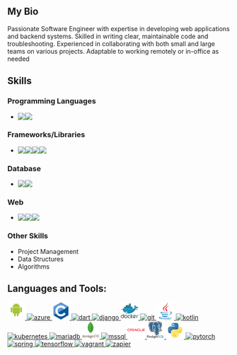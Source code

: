 <h2>My Bio</h2>
Passionate Software Engineer with expertise in developing web applications and backend systems. Skilled in 
writing clear, maintainable code and troubleshooting. Experienced in collaborating with both small and large 
teams on various projects. Adaptable to working remotely or in-office as needed

<h2>Skills</h2>

<h3>Programming Languages</h3>
<ul>
  <li>
    <img src="https://img.shields.io/badge/python-%23ED8B00.svg?style=for-the-badge&logo=python&logoColor=white" align="left" />
    <img src="https://img.shields.io/badge/javascript-%23323330.svg?style=for-the-badge&logo=javascript&logoColor=%23F7DF1E" align="left" />
    <div style="clear: both;"></div>
  </li>
</ul>

<h3>Frameworks/Libraries</h3>
<ul>
  <li>
    <img src="https://img.shields.io/badge/react-%2320232a.svg?style=for-the-badge&logo=react&logoColor=%2361DAFB" align="left" />
    <img src="https://img.shields.io/badge/flask-%23CC342D.svg?style=for-the-badge&logo=flask&logoColor=white" align="left" />
    <img src="https://img.shields.io/badge/django-%23CC0000.svg?style=for-the-badge&logo=django&logoColor=white" align="left" />
    <img src="https://img.shields.io/badge/fastapi-%23CC0000.svg?style=for-the-badge&logo=fastapi&logoColor=green" align="left" />
    <div style="clear: both;"></div>
  </li>
</ul>

<h3>Database</h3>
<ul>
  <li>
    <img src="https://img.shields.io/badge/postgresql-%23336791.svg?style=for-the-badge&logo=postgresql&logoColor=white" align="left" />
    <img src="https://img.shields.io/badge/sql-%23F29111.svg?style=for-the-badge&logo=microsoft-sql-server&logoColor=white" align="left" />
    <div style="clear: both;"></div>
  </li>
</ul>

<h3>Web</h3>
<ul>
  <li>
    <img src="https://img.shields.io/badge/html-%23E34F26.svg?style=for-the-badge&logo=html5&logoColor=white" align="left" />
    <img src="https://img.shields.io/badge/css-%231572B6.svg?style=for-the-badge&logo=css3&logoColor=white" align="left" />
    <img src="https://img.shields.io/badge/react_bootstrap-%23563D7C.svg?style=for-the-badge&logo=bootstrap&logoColor=white" align="left" />
    <div style="clear: both;"></div>
  </li>
</ul>

<h3>Other Skills</h3>
<ul>
  <li>Project Management</li>
  <li>Data Structures</li>
  <li>Algorithms</li>
</ul>


<h2 align="left">Languages and Tools:</h2>
<p align="left"> <a href="https://developer.android.com" target="_blank" rel="noreferrer"> <img src="https://raw.githubusercontent.com/devicons/devicon/master/icons/android/android-original-wordmark.svg" alt="android" width="40" height="40"/> </a> <a href="https://azure.microsoft.com/en-in/" target="_blank" rel="noreferrer"> <img src="https://www.vectorlogo.zone/logos/microsoft_azure/microsoft_azure-icon.svg" alt="azure" width="40" height="40"/> </a> <a href="https://www.cprogramming.com/" target="_blank" rel="noreferrer"> <img src="https://raw.githubusercontent.com/devicons/devicon/master/icons/c/c-original.svg" alt="c" width="40" height="40"/> </a> <a href="https://dart.dev" target="_blank" rel="noreferrer"> <img src="https://www.vectorlogo.zone/logos/dartlang/dartlang-icon.svg" alt="dart" width="40" height="40"/> </a> <a href="https://www.djangoproject.com/" target="_blank" rel="noreferrer"> <img src="https://cdn.worldvectorlogo.com/logos/django.svg" alt="django" width="40" height="40"/> </a> <a href="https://www.docker.com/" target="_blank" rel="noreferrer"> <img src="https://raw.githubusercontent.com/devicons/devicon/master/icons/docker/docker-original-wordmark.svg" alt="docker" width="40" height="40"/> </a> <a href="https://git-scm.com/" target="_blank" rel="noreferrer"> <img src="https://www.vectorlogo.zone/logos/git-scm/git-scm-icon.svg" alt="git" width="40" height="40"/> </a> <a href="https://www.java.com" target="_blank" rel="noreferrer"> <img src="https://raw.githubusercontent.com/devicons/devicon/master/icons/java/java-original.svg" alt="java" width="40" height="40"/> </a> <a href="https://kotlinlang.org" target="_blank" rel="noreferrer"> <img src="https://www.vectorlogo.zone/logos/kotlinlang/kotlinlang-icon.svg" alt="kotlin" width="40" height="40"/> </a> <a href="https://kubernetes.io" target="_blank" rel="noreferrer"> <img src="https://www.vectorlogo.zone/logos/kubernetes/kubernetes-icon.svg" alt="kubernetes" width="40" height="40"/> </a> <a href="https://mariadb.org/" target="_blank" rel="noreferrer"> <img src="https://www.vectorlogo.zone/logos/mariadb/mariadb-icon.svg" alt="mariadb" width="40" height="40"/> </a> <a href="https://www.mongodb.com/" target="_blank" rel="noreferrer"> <img src="https://raw.githubusercontent.com/devicons/devicon/master/icons/mongodb/mongodb-original-wordmark.svg" alt="mongodb" width="40" height="40"/> </a> <a href="https://www.microsoft.com/en-us/sql-server" target="_blank" rel="noreferrer"> <img src="https://www.svgrepo.com/show/303229/microsoft-sql-server-logo.svg" alt="mssql" width="40" height="40"/> </a> <a href="https://www.oracle.com/" target="_blank" rel="noreferrer"> <img src="https://raw.githubusercontent.com/devicons/devicon/master/icons/oracle/oracle-original.svg" alt="oracle" width="40" height="40"/> </a> <a href="https://www.postgresql.org" target="_blank" rel="noreferrer"> <img src="https://raw.githubusercontent.com/devicons/devicon/master/icons/postgresql/postgresql-original-wordmark.svg" alt="postgresql" width="40" height="40"/> </a> <a href="https://www.python.org" target="_blank" rel="noreferrer"> <img src="https://raw.githubusercontent.com/devicons/devicon/master/icons/python/python-original.svg" alt="python" width="40" height="40"/> </a> <a href="https://pytorch.org/" target="_blank" rel="noreferrer"> <img src="https://www.vectorlogo.zone/logos/pytorch/pytorch-icon.svg" alt="pytorch" width="40" height="40"/> </a> <a href="https://spring.io/" target="_blank" rel="noreferrer"> <img src="https://www.vectorlogo.zone/logos/springio/springio-icon.svg" alt="spring" width="40" height="40"/> </a> <a href="https://www.tensorflow.org" target="_blank" rel="noreferrer"> <img src="https://www.vectorlogo.zone/logos/tensorflow/tensorflow-icon.svg" alt="tensorflow" width="40" height="40"/> </a> <a href="https://www.vagrantup.com/" target="_blank" rel="noreferrer"> <img src="https://www.vectorlogo.zone/logos/vagrantup/vagrantup-icon.svg" alt="vagrant" width="40" height="40"/> </a> <a href="https://zapier.com" target="_blank" rel="noreferrer"> <img src="https://www.vectorlogo.zone/logos/zapier/zapier-icon.svg" alt="zapier" width="40" height="40"/> </a> </p>

